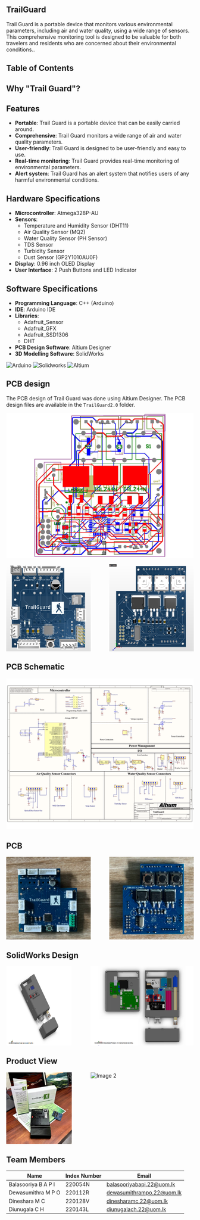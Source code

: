 ## TrailGuard
Trail Guard is a portable device that monitors various environmental parameters, including air and water quality, using a wide range of sensors. This comprehensive monitoring tool is designed to be valuable for both travelers and residents who are concerned about their environmental conditions.. 

## Table of Contents


## Why "Trail Guard"?


## Features
- **Portable**: Trail Guard is a portable device that can be easily carried around.
- **Comprehensive**: Trail Guard monitors a wide range of air and water quality parameters.
- **User-friendly**: Trail Guard is designed to be user-friendly and easy to use.
- **Real-time monitoring**: Trail Guard provides real-time monitoring of environmental parameters.
- **Alert system**: Trail Guard has an alert system that notifies users of any harmful environmental conditions.

## Hardware Specifications
- **Microcontroller**: Atmega328P-AU
- **Sensors**: 
  - Temperature and Humidity Sensor (DHT11)
  - Air Quality Sensor (MQ2)
  - Water Quality Sensor (PH Sensor)
  - TDS Sensor
  - Turbidity Sensor
  - Dust Sensor (GP2Y1010AU0F)
- **Display**: 0.96 inch OLED Display
- **User Interface**: 2 Push Buttons and LED Indicator

## Software Specifications
- **Programming Language**: C++ (Arduino)
- **IDE**: Arduino IDE
- **Libraries**:
  - Adafruit_Sensor
  - Adafruit_GFX
  - Adafruit_SSD1306
  - DHT
- **PCB Design Software**: Altium Designer
- **3D Modelling Software**: SolidWorks

![Arduino](https://img.shields.io/badge/-Arduino-00979D?logo=Arduino&logoColor=white)
![Solidworks](https://img.shields.io/badge/Solid_Works_-red)
![Altium](https://img.shields.io/badge/Altium_Designer_-%23A5915F?logo=altiumdesigner&logoColor=white)

## PCB design
The PCB design of Trail Guard was done using Altium Designer. The PCB design files are available in the `TrailGuard2.0` folder.

![PCB Design](./documents/Images/BoardStack.jpg)
<div style="display: flex; justify-content: space-between;">
    <img src="./documents/Images/PCBDesign1.png" alt="Image 1" width="45%" height="auto">
    <img src="./documents/Images/PCBDesign2.png" alt="Image 2" width="45%" height="auto">
</div>


## PCB Schematic
![PCB Schematic](./documents/Images/PCB_schematic.jpg)

## PCB
<div style="display: flex; justify-content: space-between;">
    <img src="./documents/Images/PCB1.jpg" alt="Image 1" width="45%" height="auto">
    <img src="./documents/Images/PCB2.jpg" alt="Image 2" width="45%" height="auto">
</div>

## SolidWorks Design
<div style="display: flex; justify-content: space-between;">
    <img src="./Product view/External view.png" alt="Image 1" width="35%" height="auto">
    <img src="./Product view/Internal view.png" alt="Image 2" width="55%" height="auto">
</div>

## Product View
<div style="display: flex; justify-content: space-between;">
    <img src="./documents/Images/Final product view.jpg" alt="Image 1" width="35%" height="auto">
    <img src="./documents/Images/product view 2.jpg" alt="Image 2" width="55%" height="auto">
</div>

## Team Members
| Name | Index Number |Email|
|------|--------------|--------------|
| Balasooriya B A P I | 220054N | balasooriyabapi.22@uom.lk |
| Dewasumithra M P O | 220112R| dewasumithrampo.22@uom.lk |
| Dineshara M C | 220128V |dinesharamc.22@uom.lk|
| Diunugala C H | 220143L | diunugalach.22@uom.lk |	


